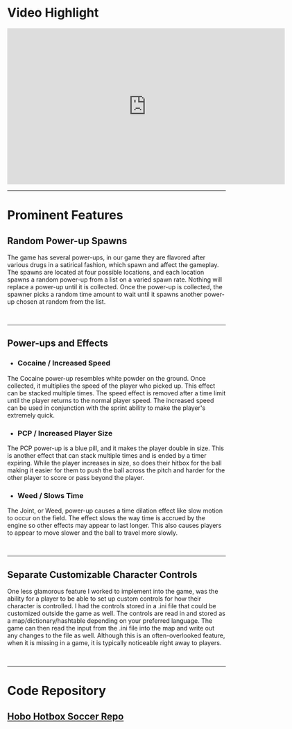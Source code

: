 # Video Highlight
<iframe width="640" height="360" src="https://www.youtube.com/embed/-WhgPOvFbg4" frameborder="0" allowfullscreen></iframe> 

<br />
<hr>

# Prominent Features
## Random Power-up Spawns
The game has several power-ups, in our game they are flavored after various drugs in a satirical fashion, which spawn and affect the gameplay. The spawns are located at four possible locations, and each location spawns a random power-up from a list on a varied spawn rate. Nothing will replace a power-up until it is collected. Once the power-up is collected, the spawner picks a random time amount to wait until it spawns another power-up chosen at random from the list.

<br />
<hr>

## Power-ups and Effects
- ### Cocaine / Increased Speed
The Cocaine power-up resembles white powder on the ground. Once collected, it multiplies the speed of the player who picked up. This effect can be stacked multiple times. The speed effect is removed after a time limit until the player returns to the normal player speed. The increased speed can be used in conjunction with the sprint ability to make the player's extremely quick.

- ### PCP / Increased Player Size
The PCP power-up is a blue pill, and it makes the player double in size. This is another effect that can stack multiple times and is ended by a timer expiring. While the player increases in size, so does their hitbox for the ball making it easier for them to push the ball across the pitch and harder for the other player to score or pass beyond the player.

- ### Weed / Slows Time
The Joint, or Weed, power-up causes a time dilation effect like slow motion to occur on the field. The effect slows the way time is accrued by the engine so other effects may appear to last longer. This also causes players to appear to move slower and the ball to travel more slowly.

<br />
<hr>

## Separate Customizable Character Controls
One less glamorous feature I worked to implement into the game, was the ability for a player to be able to set up custom controls for how their character is controlled. I had the controls stored in a .ini file that could be customized outside the game as well. The controls are read in and stored as a map/dictionary/hashtable depending on your preferred language. The game can then read the input from the .ini file into the map and write out any changes to the file as well. Although this is an often-overlooked feature, when it is missing in a game, it is typically noticeable right away to players.

<br />
<hr>

# Code Repository
## [Hobo Hotbox Soccer Repo](https://github.com/scuhooper/gaming2D)
